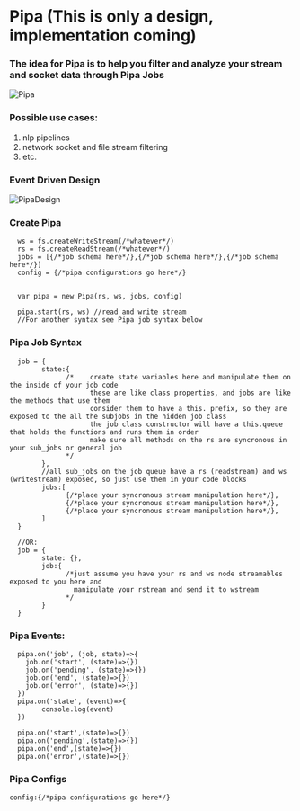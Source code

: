# Pipa (This is only a design, implementation coming)

### The idea for Pipa is to help you filter and analyze your stream and socket data through Pipa Jobs

![Pipa](https://user-images.githubusercontent.com/107733608/176090657-2232998e-67d9-47bc-afdd-0328bfb43868.jpg)

### Possible use cases:
1. nlp pipelines
2. network socket and file stream filtering
3. etc.
### Event Driven Design
![PipaDesign](https://user-images.githubusercontent.com/107733608/176090627-ea11de3a-524f-4c9b-85c9-3948500495d6.jpg)


### Create Pipa
      ws = fs.createWriteStream(/*whatever*/)
      rs = fs.createReadStream(/*whatever*/)
      jobs = [{/*job schema here*/},{/*job schema here*/},{/*job schema here*/}]
      config = {/*pipa configurations go here*/}
      
      
      var pipa = new Pipa(rs, ws, jobs, config)

      pipa.start(rs, ws) //read and write stream
      //For another syntax see Pipa job syntax below
      
### Pipa Job Syntax
      job = {
            state:{
                  /*    create state variables here and manipulate them on the inside of your job code
                        these are like class properties, and jobs are like the methods that use them
                        consider them to have a this. prefix, so they are exposed to the all the subjobs in the hidden job class
                        the job class constructor will have a this.queue that holds the functions and runs them in order
                        make sure all methods on the rs are syncronous in your sub_jobs or general job
                  */
            },
            //all sub_jobs on the job queue have a rs (readstream) and ws (writestream) exposed, so just use them in your code blocks
            jobs:[
                  {/*place your syncronous stream manipulation here*/},
                  {/*place your syncronous stream manipulation here*/},
                  {/*place your syncronous stream manipulation here*/},
            ]
      }
      
      //OR:
      job = {
            state: {},
            job:{
                  /*just assume you have your rs and ws node streamables exposed to you here and 
                    manipulate your rstream and send it to wstream
                  */
            }
      }

### Pipa Events:
      pipa.on('job', (job, state)=>{
        job.on('start', (state)=>{})
        job.on('pending', (state)=>{})
        job.on('end', (state)=>{})
        job.on('error', (state)=>{})
      })
      pipa.on('state', (event)=>{
            console.log(event)
      })

      pipa.on('start',(state)=>{})
      pipa.on('pending',(state)=>{})
      pipa.on('end',(state)=>{})
      pipa.on('error',(state)=>{})

### Pipa Configs
    config:{/*pipa configurations go here*/}
